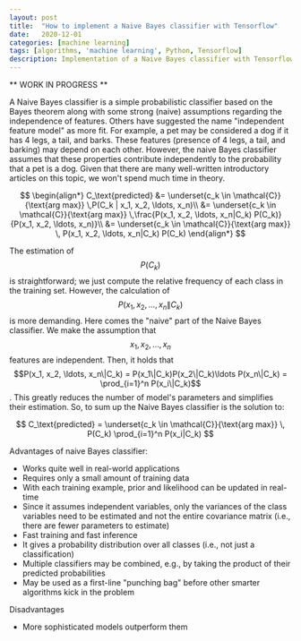 ```yaml
---
layout: post
title:  "How to implement a Naive Bayes classifier with Tensorflow"
date:   2020-12-01
categories: [machine learning]
tags: [algorithms, 'machine learning', Python, Tensorflow]
description: Implementation of a Naive Bayes classifier with Tensorflow's trainable distributions for the iris dataset
---
```


** WORK IN PROGRESS **

A Naive Bayes classifier is a simple probabilistic classifier based on the Bayes theorem along with some strong (naive) assumptions regarding the independence of features. Others have suggested the name "independent feature model" as more fit. For example, a pet may be considered a dog if it has 4 legs, a tail, and barks. These features (presence of 4 legs, a tail, and barking) may depend on each other. However, the naive Bayes classifier assumes that these properties contribute independently to the probability that a pet is a dog. Given that there are many well-written introductory articles on this topic, we won't spend much time in theory.

$$
\begin{align*}
C_\text{predicted} &= \underset{c_k \in \mathcal{C}}{\text{arg max}} \,P(C_k | x_1, x_2, \ldots, x_n)\\
&= \underset{c_k \in \mathcal{C}}{\text{arg max}} \,\frac{P(x_1, x_2, \ldots, x_n|C_k) P(C_k)}{P(x_1, x_2, \ldots, x_n)}\\
&= \underset{c_k \in \mathcal{C}}{\text{arg max}} \, P(x_1, x_2, \ldots, x_n|C_k) P(C_k)
\end{align*}
$$

The estimation of $$P(C_k)$$ is straightforward; we just compute the relative frequency of each class in the training set. However, the calculation of $$P(x_1, x_2, \ldots, x_n\|C_k)$$ is more demanding. Here comes the "naive" part of the Naive Bayes classifier. We make the assumption that $$x_1, x_2, \ldots, x_n$$ features are independent. Then, it holds that $$P(x_1, x_2, \ldots, x_n\|C_k) = P(x_1\|C_k)P(x_2\|C_k)\ldots P(x_n\|C_k) = \prod_{i=1}^n P(x_i\|C_k)$$. This greatly reduces the number of model's parameters and simplifies their estimation. So, to sum up the Naive Bayes classifier is the solution to:

$$
C_\text{predicted} = \underset{c_k \in \mathcal{C}}{\text{arg max}} \, P(C_k) \prod_{i=1}^n P(x_i|C_k)
$$

Advantages of naive Bayes classifier:
* Works quite well in real-world applications
* Requires only a small amount of training data
* With each training example, prior and likelihood can be updated in real-time
* Since it assumes independent variables, only the variances of the class variables need to be estimated and not the entire covariance matrix (i.e., there are fewer parameters to estimate)
* Fast training and fast inference
* It gives a probability distribution over all classes (i.e., not just a classification)
* Multiple classifiers may be combined, e.g., by taking the product of their predicted probabilities
* May be used as a first-line "punching bag" before other smarter algorithms kick in the problem

Disadvantages
* More sophisticated models outperform them

